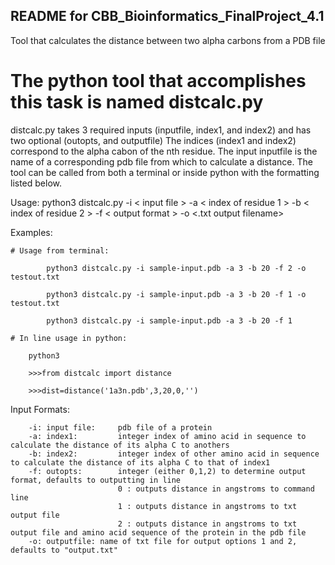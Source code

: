 **README for CBB_Bioinformatics_FinalProject_4.1**
---------------------------------------------------------------
Tool that calculates the distance between two alpha carbons from a PDB file

# The python tool that accomplishes this task is named distcalc.py
distcalc.py takes 3 required inputs (inputfile, index1, and index2) and has two optional (outopts, and outputfile)
The indices (index1 and index2) correspond to the alpha cabon of the nth residue. The input inputfile is the name of a corresponding pdb file from which to calculate a distance.
The tool can be called from both a terminal or inside python with the formatting listed below.

Usage:      python3 distcalc.py -i < input file > -a < index of residue 1 > -b < index of residue 2 > -f < output format > -o <.txt output filename>

Examples:
```{r NCBI_python, engine="python", highlight=TRUE}
# Usage from terminal:
	
        python3 distcalc.py -i sample-input.pdb -a 3 -b 20 -f 2 -o testout.txt 
         
        python3 distcalc.py -i sample-input.pdb -a 3 -b 20 -f 1 -o testout.txt
        
        python3 distcalc.py -i sample-input.pdb -a 3 -b 20 -f 1
            
# In line usage in python:
  	
    python3 
       		
	>>>from distcalc import distance
	
  	>>>dist=distance('1a3n.pdb',3,20,0,'')
```

Input Formats:
```{r NCBI_python, engine="python", highlight=TRUE}
	-i:	input file:		pdb file of a protein
	-a:	index1:			integer index of amino acid in sequence to calculate the distance of its alpha C to anothers
	-b:	index2:			integer index of other amino acid in sequence to calculate the distance of its alpha C to that of index1
	-f:	outopts: 		integer (either 0,1,2) to determine output format, defaults to outputting in line
						0 : outputs distance in angstroms to command line
						1 : outputs distance in angstroms to txt output file
						2 : outputs distance in angstroms to txt output file and amino acid sequence of the protein in the pdb file
	-o:	outputfile:	name of txt file for output options 1 and 2, defaults to "output.txt"
```

